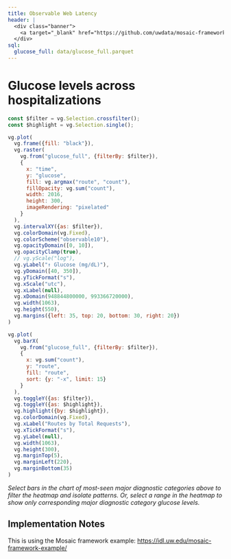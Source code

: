 ```yaml
---
title: Observable Web Latency
header: |
  <div class="banner">
    <a target="_blank" href="https://github.com/uwdata/mosaic-framework-example/blob/main/docs/observable-latency.md?plain=1"><span>View source ↗</span></a>
  </div>
sql:
  glucose_full: data/glucose_full.parquet
---
```


# Glucose levels across hospitalizations

```js
const $filter = vg.Selection.crossfilter();
const $highlight = vg.Selection.single();
```

```js
vg.plot(
  vg.frame({fill: "black"}),
  vg.raster(
    vg.from("glucose_full", {filterBy: $filter}),
    {
      x: "time",
      y: "glucose",
      fill: vg.argmax("route", "count"),
      fillOpacity: vg.sum("count"),
      width: 2016,
      height: 300,
      imageRendering: "pixelated"
    }
  ),
  vg.intervalXY({as: $filter}),
  vg.colorDomain(vg.Fixed),
  vg.colorScheme("observable10"),
  vg.opacityDomain([0, 10]),
  vg.opacityClamp(true),
  // vg.yScale("log"),
  vg.yLabel("↑ Glucose (mg/dL)"),
  vg.yDomain([40, 350]),
  vg.yTickFormat("s"),
  vg.xScale("utc"),
  vg.xLabel(null),
  vg.xDomain(948844800000, 993366720000),
  vg.width(1063),
  vg.height(550),
  vg.margins({left: 35, top: 20, bottom: 30, right: 20})
)
```

```js
vg.plot(
  vg.barX(
    vg.from("glucose_full", {filterBy: $filter}),
    {
      x: vg.sum("count"),
      y: "route",
      fill: "route",
      sort: {y: "-x", limit: 15}
    }
  ),
  vg.toggleY({as: $filter}),
  vg.toggleY({as: $highlight}),
  vg.highlight({by: $highlight}),
  vg.colorDomain(vg.Fixed),
  vg.xLabel("Routes by Total Requests"),
  vg.xTickFormat("s"),
  vg.yLabel(null),
  vg.width(1063),
  vg.height(300),
  vg.marginTop(5),
  vg.marginLeft(220),
  vg.marginBottom(35)
)
```

_Select bars in the chart of most-seen major diagnostic categories above to filter the heatmap and isolate patterns. Or, select a range in the heatmap to show only corresponding major diagnostic category glucose levels._

## Implementation Notes

This is using the Mosaic framework example: https://idl.uw.edu/mosaic-framework-example/